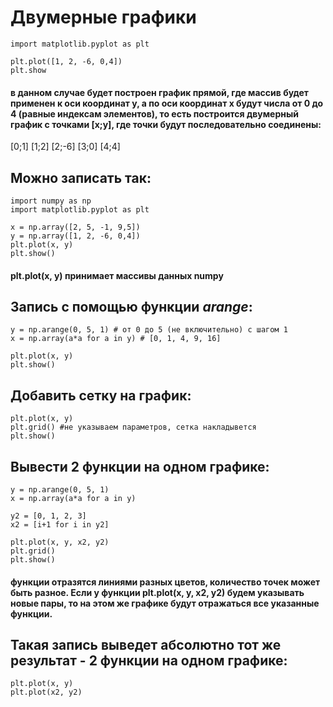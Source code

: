 # Двумерные графики
```
import matplotlib.pyplot as plt

plt.plot([1, 2, -6, 0,4])
plt.show
```
#### в данном случае будет построен график прямой, где массив будет применен к оси координат y, а по оси координат x будут числа от 0 до 4 (равные индексам элементов), то есть построится двумерный график с точками [x;y], где точки будут последовательно соединены:
[0;1]
[1;2]
[2;-6]
[3;0]
[4;4]

## Можно записать так:
```
import numpy as np
import matplotlib.pyplot as plt

x = np.array([2, 5, -1, 9,5])
y = np.array([1, 2, -6, 0,4])
plt.plot(x, y)
plt.show()
```
#### plt.plot(x, y) принимает массивы данных numpy

## Запись с помощью функции ___arange___:
```
y = np.arange(0, 5, 1) # от 0 до 5 (не включительно) с шагом 1
x = np.array(a*a for a in y) # [0, 1, 4, 9, 16]

plt.plot(x, y)
plt.show()
```
## Добавить сетку на график:
```
plt.plot(x, y)
plt.grid() #не указываем параметров, сетка накладывется
plt.show()
```
## Вывести 2 функции на одном графике:
```
y = np.arange(0, 5, 1)
x = np.array(a*a for a in y)

y2 = [0, 1, 2, 3]
x2 = [i+1 for i in y2]

plt.plot(x, y, x2, y2)
plt.grid()
plt.show()
```
#### функции отразятся линиями разных цветов, количество точек может быть разное. Если у функции plt.plot(x, y, x2, y2) будем указывать новые пары, то на этом же графике будут отражаться все указанные функции.

## Такая запись выведет абсолютно тот же результат - 2 функции на одном графике:
```
plt.plot(x, y)
plt.plot(x2, y2)
```

##